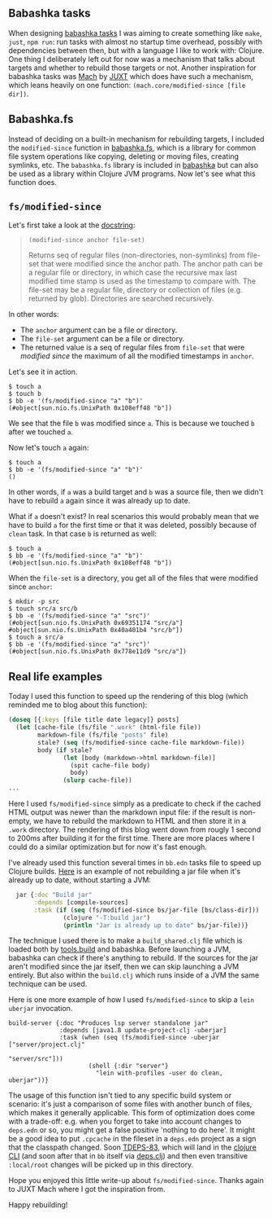 ## Babashka tasks

When designing [babashka tasks](https://book.babashka.org/#tasks) I was aiming
to create something like `make`, `just`, `npm run`: run tasks with almost no
startup time overhead, possibly with dependencies between then, but with a
language I like to work with: Clojure. One thing I deliberately left out for now
was a mechanism that talks about targets and whether to rebuild those targets or
not. Another inspiration for babashka tasks was
[Mach](https://github.com/juxt/mach) by [JUXT](https://www.juxt.pro/) which does
have such a mechanism, which leans heavily on one function:
`(mach.core/modified-since [file dir])`.

## Babashka.fs

Instead of deciding on a built-in mechanism for rebuilding targets, I included
the `modified-since` function in [babashka.fs](https://github.com/babashka/fs),
which is a library for common file system operations like copying, deleting or
moving files, creating symlinks, etc. The `babashka.fs` library is included in
[babashka](https://babashka.org/) but can also be used as a library within
Clojure JVM programs. Now let's see what this function does.

## `fs/modified-since`

Let's first take a look at the [docstring](https://babashka.org/fs/babashka.fs.html#var-modified-since):

> `(modified-since anchor file-set)`
>
> Returns seq of regular files (non-directories, non-symlinks) from file-set
  that were modified since the anchor path.  The anchor path can be a regular file
  or directory, in which case the recursive max last modified time stamp is used
  as the timestamp to compare with.  The file-set may be a regular file, directory
  or collection of files (e.g. returned by glob). Directories are searched
  recursively.

In other words:

- The `anchor` argument can be a file or directory.
- The `file-set` argument can be a file or directory.
- The returned value is a seq of regular files from `file-set` that were
  _modified since_ the maximum of all the modified timestamps in `anchor`.

Let's see it in action.

```
$ touch a
$ touch b
$ bb -e '(fs/modified-since "a" "b")'
(#object[sun.nio.fs.UnixPath 0x108eff48 "b"])
```

We see that the file `b` was modified since `a`. This is because we touched
`b` after we touched `a`.

Now let's touch `a` again:

```
$ touch a
$ bb -e '(fs/modified-since "a" "b")'
()
```

In other words, if `a` was a build target and `b` was a source file, then we
didn't have to rebuild `a` again since it was already up to date.

What if `a` doesn't exist? In real scenarios this would probably mean that we
have to build `a` for the first time or that it was deleted, possibly because of
`clean` task. In that case `b` is returned as well:

```
$ touch a
$ bb -e '(fs/modified-since "a" "b")'
(#object[sun.nio.fs.UnixPath 0x108eff48 "b"])
```

When the `file-set` is a directory, you get all of the files that were modified since `anchor`:

```
$ mkdir -p src
$ touch src/a src/b
$ bb -e '(fs/modified-since "a" "src")'
(#object[sun.nio.fs.UnixPath 0x69351174 "src/a"] #object[sun.nio.fs.UnixPath 0x40a401b4 "src/b"])
$ touch a src/a
$ bb -e '(fs/modified-since "a" "src")'
(#object[sun.nio.fs.UnixPath 0x778e11d9 "src/a"])
```

## Real life examples

Today I used this function to speed up the rendering of this blog (which
reminded me to blog about this function):

``` clojure
(doseq [{:keys [file title date legacy]} posts]
  (let [cache-file (fs/file ".work" (html-file file))
        markdown-file (fs/file "posts" file)
        stale? (seq (fs/modified-since cache-file markdown-file))
        body (if stale?
               (let [body (markdown->html markdown-file)]
                 (spit cache-file body)
                 body)
               (slurp cache-file))
...
```

Here I used `fs/modified-since` simply as a predicate to check if the cached
HTML output was newer than the markdown input file: if the result is non-empty,
we have to rebuild the markdown to HTML and then store it in a `.work`
directory. The rendering of this blog went down from rougly 1 second to 200ms
after building it for the first time. There are more places where I
could do a similar optimization but for now it's fast enough.

I've already used this function several times in `bb.edn` tasks file to speed up
Clojure
builds. [Here](https://github.com/clj-easy/graal-build-time/blob/130819a1d953f5864b8ef3d273997dfa014860c2/bb.edn#L30)
is an example of not rebuilding a jar file when it's already up to date, without
starting a JVM:


``` clojure
  jar {:doc "Build jar"
       :depends [compile-sources]
       :task (if (seq (fs/modified-since bs/jar-file [bs/class-dir]))
               (clojure "-T:build jar")
               (println "Jar is already up to date" bs/jar-file))}
```

The technique I used there is to make a `build_shared.clj` file which is loaded
both by [tools.build](https://github.com/clojure/tools.build) and babashka.
Before launching a JVM, babashka can check if there's anything to rebuild. If
the sources for the jar aren't modified since the jar itself, then we can skip
launching a JVM entirely. But also within the `build.clj` which runs inside of a
JVM the same technique can be used.

Here is one more example of how I used `fs/modified-since` to skip a `lein uberjar` invocation.

```
build-server {:doc "Produces lsp server standalone jar"
              :depends [java1.8 update-project-clj -uberjar]
              :task (when (seq (fs/modified-since -uberjar ["server/project.clj"
                                                            "server/src"]))
                      (shell {:dir "server"}
                        "lein with-profiles -user do clean, uberjar"))}
```

The usage of this function isn't tied to any specific build system or scenario:
it's just a comparison of some files with another bunch of files, which makes it
generally applicable. This form of optimization does come with a trade-off:
e.g. when you forget to take into account changes to `deps.edn` or so, you might
get a false positive 'nothing to do here'. It might be a good idea to put
`.cpcache` in the fileset in a `deps.edn` project as a sign that the classpath
changed. Soon [TDEPS-83](https://clojure.atlassian.net/browse/TDEPS-83), which
will land in the [clojure CLI](https://clojure.org/guides/deps_and_cli) (and
soon after that in `bb` itself via
[deps.clj](https://github.com/borkdude/deps.clj)) and then even transitive
`:local/root` changes will be picked up in this directory.

Hope you enjoyed this little write-up about `fs/modified-since`. Thanks again to
JUXT Mach where I got the inspiration from.

Happy rebuilding!
